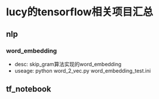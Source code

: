 # lucy的tensorflow相关项目汇总
## nlp
### word_embedding
* desc: skip_gram算法实现的word_embedding
* useage: python word_2_vec.py word_embedding_test.ini
## tf_notebook

